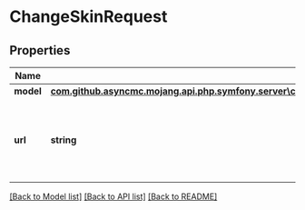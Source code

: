 # ChangeSkinRequest

## Properties
Name | Type | Description | Notes
------------ | ------------- | ------------- | -------------
**model** | [**com.github.asyncmc.mojang.api.php.symfony.server\com.github.asyncmc.mojang.api.php.symfony.model\SkinModel**](SkinModel.md) |  | [optional] 
**url** | **string** | The URL which Mojang servers will download and apply the skin | 

[[Back to Model list]](../README.md#documentation-for-models) [[Back to API list]](../README.md#documentation-for-api-endpoints) [[Back to README]](../README.md)


